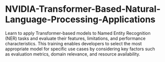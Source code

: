 # NVIDIA-Transformer-Based-Natural-Language-Processing-Applications
Learn to apply Transformer-based models to Named Entity Recognition (NER) tasks and evaluate their features, limitations, and performance characteristics. This training enables developers to select the most appropriate model for specific use cases by considering key factors such as evaluation metrics, domain relevance, and resource availability.
